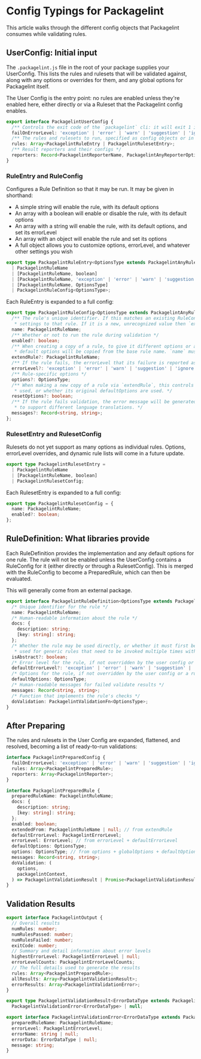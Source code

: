 # Config Typings for Packagelint

This article walks through the different config objects that Packagelint consumes while validating rules.

## UserConfig: Initial input

The `.packagelint.js` file in the root of your package supplies your UserConfig. This lists the rules and rulesets that
will be validated against, along with any options or overrides for them, and any global options for Packagelint itself.

The User Config is the entry point: no rules are enabled unless they're enabled here, either directly or via a Ruleset
that the Packagelint config enables.

```typescript
export interface PackagelintUserConfig {
  /** Controls the exit code of the `packagelint` cli: it will exit 1 if any rule fails at or above the specified level */
  failOnErrorLevel: 'exception' | 'error' | 'warn' | 'suggestion' | 'ignore';
  /** The rules and rulesets to run, specified as config objects or in shorthand. */
  rules: Array<PackagelintRuleEntry | PackagelintRulesetEntry>;
  /** Result reporters and their configs */
  reporters: Record<PackagelintReporterName, PackagelintAnyReporterOptions>;
}
```

### RuleEntry and RuleConfig

Configures a Rule Definition so that it may be run. It may be given in shorthand:

- A simple string will enable the rule, with its default options
- An array with a boolean will enable or disable the rule, with its default options
- An array with a string will enable the rule, with its default options, and set its errorLevel
- An array with an object will enable the rule and set its options
- A full object allows you to customize options, errorLevel, and whatever other settings you wish

```typescript
export type PackagelintRuleEntry<OptionsType extends PackagelintAnyRuleOptions> =
  | PackagelintRuleName
  | [PackagelintRuleName, boolean]
  | [PackagelintRuleName, 'exception' | 'error' | 'warn' | 'suggestion' | 'ignore']
  | [PackagelintRuleName, OptionsType]
  | PackagelintRuleConfig<OptionsType>;
```

Each RuleEntry is expanded to a full config:

```typescript
export type PackagelintRuleConfig<OptionsType extends PackagelintAnyRuleOptions> = {
  /** The rule's unique identifier. If this matches an existing RuleConfig or a RuleDefinition then it will apply
   * settings to that rule. If it is a new, unrecognized value then `extendRule` must be specified. */
  name: PackagelintRuleName;
  /** Whether or not to run the rule during validation */
  enabled?: boolean;
  /** When creating a copy of a rule, to give it different options or a different errorLevel, its implementation and
   * default options will be copied from the base rule name. `name` must be a new, unrecognized value to do this. */
  extendRule?: PackagelintRuleName;
  /** If the rule fails, the errorLevel that its failure is reported as */
  errorLevel?: 'exception' | 'error' | 'warn' | 'suggestion' | 'ignore';
  /** Rule-specific options */
  options?: OptionsType;
  /** When making a new copy of a rule via `extendRule`, this controls whether the base rule's current options are
   * used, or whether its original defaultOptions are used. */
  resetOptions?: boolean;
  /** If the rule fails validation, the error message will be generated from these messages. They may be customized
   * to support different language translations. */
  messages?: Record<string, string>;
};
```

### RulesetEntry and RulesetConfig

Rulesets do not yet support as many options as individual rules. Options, errorLevel overrides, and dynamic rule lists
will come in a future update.

```typescript
export type PackagelintRulesetEntry =
  | PackagelintRuleName
  | [PackagelintRuleName, boolean]
  | PackagelintRulesetConfig;
```

Each RulesetEntry is expanded to a full config:

```typescript
export type PackagelintRulesetConfig = {
  name: PackagelintRuleName;
  enabled?: boolean;
};
```

## RuleDefinition: What libraries provide

Each RuleDefinition provides the implementation and any default options for one rule. The rule will not be enabled
unless the UserConfig contains a RuleConfig for it (either directly or through a RulesetConfig). This is merged with the
RuleConfig to become a PreparedRule, which can then be evaluated.

This will generally come from an external package.

```typescript
export interface PackagelintRuleDefinition<OptionsType extends PackagelintAnyRuleOptions> {
  /* Unique identifier for the rule */
  name: PackagelintRuleName;
  /* Human-readable information about the rule */
  docs: {
    description: string;
    [key: string]: string;
  };
  /* Whether the rule may be used directly, or whether it must first be extended to define a different rule. This is
   * used for generic rules that need to be invoked multiple times with different options, like `file-exists` */
  isAbstract?: boolean;
  /* Error level for the rule, if not overridden by the user config or a ruleset. Defaults to "error". */
  defaultErrorLevel?: 'exception' | 'error' | 'warn' | 'suggestion' | 'ignore';
  /* Options for the rule, if not overridden by the user config or a ruleset */
  defaultOptions: OptionsType;
  /* Human-readable messages for failed validate results */
  messages: Record<string, string>;
  /* Function that implements the rule's checks */
  doValidation: PackagelintValidationFn<OptionsType>;
}
```

## After Preparing

The rules and rulesets in the User Config are expanded, flattened, and resolved, becoming a list of ready-to-run
validations:

```typescript
interface PackagelintPreparedConfig {
  failOnErrorLevel: 'exception' | 'error' | 'warn' | 'suggestion' | 'ignore';
  rules: Array<PackagelintPreparedRule>;
  reporters: Array<PackagelintReporter>;
}
```

```typescript
interface PackagelintPreparedRule {
  preparedRuleName: PackagelintRuleName;
  docs: {
    description: string;
    [key: string]: string;
  };
  enabled: boolean;
  extendedFrom: PackagelintRuleName | null; // from extendRule
  defaultErrorLevel: PackagelintErrorLevel;
  errorLevel: ErrorLevel; // from errorLevel + defaultErrorLevel
  defaultOptions: OptionsType;
  options: OptionsType; // from options + globalOptions + defaultOptions, mediated by resetOptions
  messages: Record<string, string>;
  doValidation: (
    options,
    packagelintContext,
  ) => PackagelintValidationResult | Promise<PackagelintValidationResult>;
}
```

## Validation Results

```typescript
export interface PackagelintOutput {
  // Overall results
  numRules: number;
  numRulesPassed: number;
  numRulesFailed: number;
  exitCode: number;
  // Summary and detail information about error levels
  highestErrorLevel: PackagelintErrorLevel | null;
  errorLevelCounts: PackagelintErrorLevelCounts;
  // The full details used to generate the results
  rules: Array<PackagelintPreparedRule>;
  allResults: Array<PackagelintValidationResult>;
  errorResults: Array<PackagelintValidationError>;
}
```

```typescript
export type PackagelintValidationResult<ErrorDataType extends PackagelintAnyErrorData> =
  PackagelintValidationError<ErrorDataType> | null;

export interface PackagelintValidationError<ErrorDataType extends PackagelintAnyErrorData> {
  preparedRuleName: PackagelintRuleName;
  errorLevel: PackagelintErrorLevel;
  errorName: string | null;
  errorData: ErrorDataType | null;
  message: string;
}
```
